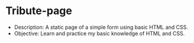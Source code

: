 # Tribute-page
- Description: A static page of a simple form using basic HTML and CSS.
- Objective: Learn and practice my basic knowledge of HTML and CSS.